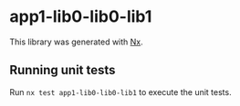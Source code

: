 # app1-lib0-lib0-lib1

This library was generated with [Nx](https://nx.dev).

## Running unit tests

Run `nx test app1-lib0-lib0-lib1` to execute the unit tests.
